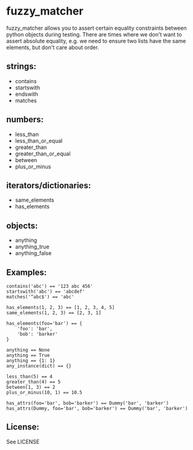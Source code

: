 fuzzy_matcher
=============

fuzzy_matcher allows you to assert certain equality constraints between python objects during testing.  There are times where we don't want to assert absolute equality, e.g. we need to ensure two lists have the same elements, but don't care about order.

strings:
-------
*   contains
*   startswith
*   endswith
*   matches


numbers:
-------
*   less_than
*   less_than_or_equal
*   greater_than
*   greater_than_or_equal
*   between
*   plus_or_minus

iterators/dictionaries:
-------
*   same_elements
*   has_elements

objects:
-------
*   anything
*   anything_true
*   anything_false


Examples:
-------
    contains('abc') == '123 abc 456'
    startswith('abc') == 'abcdef'
    matches('^abc$') == 'abc'

    has_elements(1, 2, 3) == [1, 2, 3, 4, 5]
    same_elements(1, 2, 3) == [2, 3, 1]

    has_elements(foo='bar') == {
        'foo': 'bar',
        'bob': 'barker'
    }

    anything == None
    anything == True
    anything == {1: 1}
    any_instance(dict) == {}

    less_than(5) == 4
    greater_than(4) == 5
    between(1, 3) == 2
    plus_or_minus(10, 1) == 10.5

    has_attrs(foo='bar', bob='barker') == Dummy('bar', 'barker')
    has_attrs(Dummy, foo='bar', bob='barker') == Dummy('bar', 'barker')


License:
-------

See LICENSE

